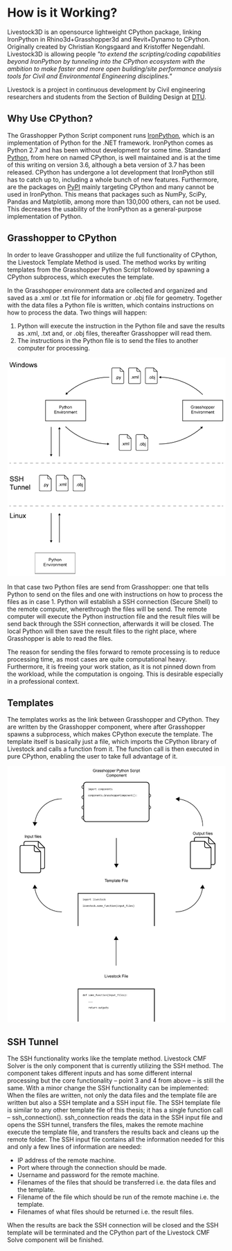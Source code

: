 # How is it Working?

Livestock3D is an opensource lightweight CPython package, linking IronPython in Rhino3d+Grasshopper3d and Revit+Dynamo to CPython.
Originally created by Christian Kongsgaard and Kristoffer Negendahl. Livestock3D is allowing people *"to extend the
scripting/coding capabilities beyond IronPython by tunneling into the CPython ecosystem with the ambition to make faster
and more open building/site performance analysis tools for Civil and Environmental Engineering disciplines."*

Livestock is a project in continuous development by Civil engineering researchers and students from the Section of
Building Design at [DTU](http://www.bygningsdesign.byg.dtu.dk/english).

## Why Use CPython?

The Grasshopper Python Script component runs [IronPython](http://ironpython.net/), which is an implementation of 
Python for the .NET framework. IronPython comes as Python 2.7 and has been without development for some time. 
Standard [Python](https://www.python.org/), from here on named CPython, is well maintained and is at the time of this writing on 
version 3.6, although a beta version of 3.7 has been released. CPython has undergone a lot development that IronPython 
still has to catch up to, including a whole bunch of new features. Furthermore, are the packages on 
[PyPI](https://www.pypi.org/) mainly targeting CPython and many cannot be used in IronPython. This means that packages 
such as NumPy, SciPy, Pandas and Matplotlib, among more than 130,000 others, can not be used. This decreases the 
usability of the IronPython as a general-purpose implementation of Python.

## Grasshopper to CPython

In order to leave Grasshopper and utilize the full functionality of CPython, the Livestock Template Method is used. 
The method works by writing templates from the Grasshopper Python Script followed by spawning a CPython subprocess, 
which executes the template.

In the Grasshopper environment data are collected and organized and saved as a .xml or .txt file for information or 
.obj file for geometry. Together with the data files a Python file is written, which contains instructions on how to 
process the data. Two things will happen:

1)	Python will execute the instruction in the Python file and save the results as .xml, .txt and, or .obj files, 
thereafter Grasshopper will read them.
2)	The instructions in the Python file is to send the files to another computer for processing. 

![alt text](/images/GH+Py+SSH.png)

In that case two Python files are send from Grasshopper: one that tells Python to send on the files and one with 
instructions on how to process the files as in case 1. Python will establish a SSH connection (Secure Shell) to the 
remote computer, wherethrough the files will be send. The remote computer will execute the Python instruction file and 
the result files will be send back through the SSH connection, afterwards it will be closed. The local Python will then 
save the result files to the right place, where Grasshopper is able to read the files. 

The reason for sending the files forward to remote processing is to reduce processing time, 
as most cases are quite computational heavy. Furthermore, it is freeing your work station, as it is not pinned down from 
the workload, while the computation is ongoing. This is desirable especially in a professional context.

## Templates
The templates works as the link between Grasshopper and CPython. They are written by the Grasshopper component, where after
Grasshopper spawns a subprocess, which makes CPython execute the template. The template itself is basically just a file, which
imports the CPython library of Livestock and calls a function from it. The function call is then executed in pure CPython,
enabling the user to take full advantage of it.

![alt text](/images/Livestock-Template-Method.png)

## SSH Tunnel
The SSH functionality works like the template method. Livestock CMF Solver is the only component that is currently 
utilizing the SSH method. The component takes different inputs and has some different internal processing but the core 
functionality – point 3 and 4 from above – is still the same. With a minor change the SSH functionality can be implemented: 
When the files are written, not only the data files and the template file are written but also a SSH template and a 
SSH input file. 
The SSH template file is similar to any other template file of this thesis; it has a single function call – 
ssh_connection(). ssh_connection reads the data in the SSH input file and opens the SSH tunnel, transfers the files, 
makes the remote machine execute the template file, and transfers the results back and cleans up the remote folder. 
The SSH input file contains all the information needed for this and only a few lines of information are needed:

* IP address of the remote machine.
* Port where through the connection should be made.
* Username and password for the remote machine.
* Filenames of the files that should be transferred i.e. the data files and the template.
* Filename of the file which should be run of the remote machine i.e. the template.
* Filenames of what files should be returned i.e. the result files.

When the results are back the SSH connection will be closed and the SSH template will be terminated and the CPython 
part of the Livestock CMF Solve component will be finished.
